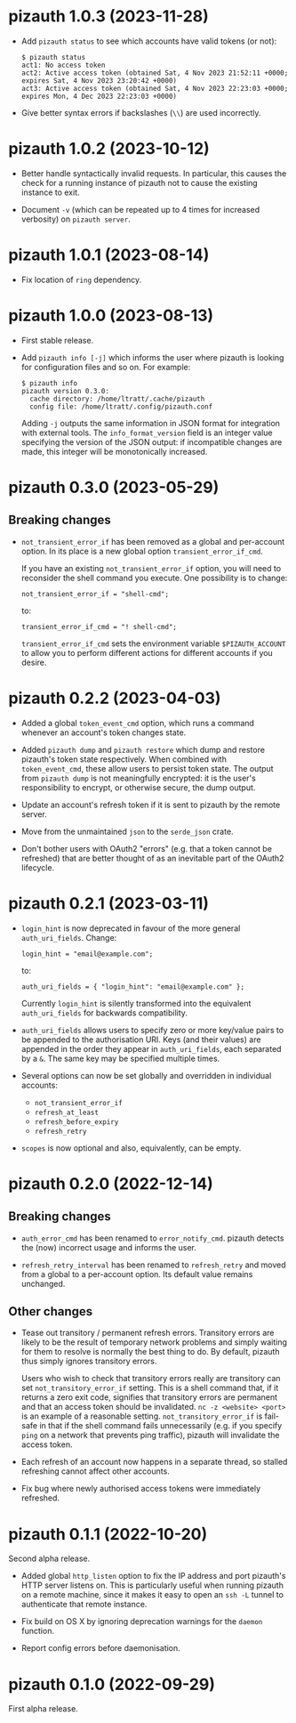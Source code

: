 # pizauth 1.0.3 (2023-11-28)

* Add `pizauth status` to see which accounts have valid tokens (or not):
  ```
  $ pizauth status
  act1: No access token
  act2: Active access token (obtained Sat, 4 Nov 2023 21:52:11 +0000; expires Sat, 4 Nov 2023 23:20:42 +0000)
  act3: Active access token (obtained Sat, 4 Nov 2023 22:23:03 +0000; expires Mon, 4 Dec 2023 22:23:03 +0000)
  ```

* Give better syntax errors if backslashes (`\\`) are used incorrectly.


# pizauth 1.0.2 (2023-10-12)

* Better handle syntactically invalid requests. In particular, this causes the
  check for a running instance of pizauth not to cause the existing instance to
  exit.

* Document `-v` (which can be repeated up to 4 times for increased verbosity)
  on `pizauth server`.


# pizauth 1.0.1 (2023-08-14)

* Fix location of `ring` dependency.


# pizauth 1.0.0 (2023-08-13)

* First stable release.

* Add `pizauth info [-j]` which informs the user where pizauth is looking for
  configuration files and so on. For example:

  ```
  $ pizauth info
  pizauth version 0.3.0:
    cache directory: /home/ltratt/.cache/pizauth
    config file: /home/ltratt/.config/pizauth.conf
  ```

  Adding `-j` outputs the same information in JSON format for integration with
  external tools. The `info_format_version` field is an integer value
  specifying the version of the JSON output: if incompatible changes are made,
  this integer will be monotonically increased.


# pizauth 0.3.0 (2023-05-29)

## Breaking changes

* `not_transient_error_if` has been removed as a global and per-account option.
  In its place is a new global option `transient_error_if_cmd`.

  If you have an existing `not_transient_error_if` option, you will need
  to reconsider the shell command you execute. One possibility is to change:

  ```
  not_transient_error_if = "shell-cmd";
  ```
  
  to:
  
  ```
  transient_error_if_cmd = "! shell-cmd";
  ```

  `transient_error_if_cmd` sets the environment variable `$PIZAUTH_ACCOUNT` to
  allow you to perform different actions for different accounts if you desire.


# pizauth 0.2.2 (2023-04-03)

* Added a global `token_event_cmd` option, which runs a command whenever an
  account's token changes state.

* Added `pizauth dump` and `pizauth restore` which dump and restore pizauth's
  token state respectively. When combined with `token_event_cmd`, these allow
  users to persist token state. The output from `pizauth dump` is not
  meaningfully encrypted: it is the user's responsibility to encrypt, or
  otherwise secure, the dump output.

* Update an account's refresh token if it is sent to pizauth by the remote
  server.

* Move from the unmaintained `json` to the `serde_json` crate.

* Don't bother users with OAuth2 "errors" (e.g. that a token cannot be
  refreshed) that are better thought of as an inevitable part of the OAuth2
  lifecycle.


# pizauth 0.2.1 (2023-03-11)

* `login_hint` is now deprecated in favour of the more general `auth_uri_fields`.
  Change:

  ```
  login_hint = "email@example.com";
  ```
  
  to:
  
  ```
  auth_uri_fields = { "login_hint": "email@example.com" };
  ```

  Currently `login_hint` is silently transformed into the equivalent
  `auth_uri_fields` for backwards compatibility.

* `auth_uri_fields` allows users to specify zero or more key/value pairs to be
  appended to the authorisation URI. Keys (and their values) are appended
  in the order they appear in `auth_uri_fields`, each separated by a `&`. The
  same key may be specified multiple times.

* Several options can now be set globally and overridden in individual accounts:
    * `not_transient_error_if`
    * `refresh_at_least`
    * `refresh_before_expiry`
    * `refresh_retry`

* `scopes` is now optional and also, equivalently, can be empty.

# pizauth 0.2.0 (2022-12-14)

## Breaking changes

* `auth_error_cmd` has been renamed to `error_notify_cmd`. pizauth detects the
  (now) incorrect usage and informs the user.

* `refresh_retry_interval` has been renamed to `refresh_retry` and moved from a
  global to a per-account option. Its default value remains unchanged.

## Other changes

* Tease out transitory / permanent refresh errors. Transitory errors are likely
  to be the result of temporary network problems and simply waiting for them to
  resolve is normally the best thing to do. By default, pizauth thus simply
  ignores transitory errors.

  Users who wish to check that transitory errors really are transitory can set
  `not_transitory_error_if` setting. This is a shell command that, if
  it returns a zero exit code, signifies that transitory errors are
  permanent and that an access token should be invalidated. `nc -z <website>
  <port>` is an example of a reasonable setting. `not_transitory_error_if` is
  fail-safe in that if the shell command fails unnecessarily (e.g. if you
  specify `ping` on a network that prevents ping traffic), pizauth will
  invalidate the access token.

* Each refresh of an account now happens in a separate thread, so stalled
  refreshing cannot affect other accounts.

* Fix bug where newly authorised access tokens were immediately refreshed.


# pizauth 0.1.1 (2022-10-20)

Second alpha release.

* Added global `http_listen` option to fix the IP address and port pizauth's
  HTTP server listens on. This is particularly useful when running pizauth on a
  remote machine, since it makes it easy to open an `ssh -L` tunnel to
  authenticate that remote instance.

* Fix build on OS X by ignoring deprecation warnings for the `daemon` function.

* Report config errors before daemonisation.


# pizauth 0.1.0 (2022-09-29)

First alpha release.

